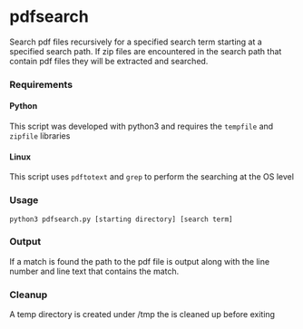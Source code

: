 # pdfsearch
Search pdf files recursively for a specified search term starting at a specified search path.  If zip files are encountered in the search path that contain pdf files they will be extracted and searched.

### Requirements
#### Python
This script was developed with python3 and requires the ```tempfile``` and ```zipfile``` libraries
#### Linux
This script uses ```pdftotext``` and ```grep``` to perform the searching at the OS level

### Usage
```
python3 pdfsearch.py [starting directory] [search term]
```

### Output
If a match is found the path to the pdf file is output along with the line number and line text that contains the match.

### Cleanup
A temp directory is created under /tmp the is cleaned up before exiting
